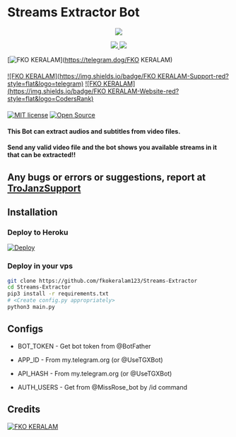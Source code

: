 # Streams Extractor Bot

<p align="center">
  <a href="https://www.python.org">
    <img src="http://ForTheBadge.com/images/badges/made-with-python.svg">

  </a>
</p>
<p align="center">
  <a href="https://github.com/fkokeralam123/Streams-Extractor/stargazers">
    <img src="https://img.shields.io/github/stars/fkokeralam123/Streams-Extractor?style=social">

  </a>
  
  <a href="https://github.com/fkokeralam123/Streams-Extractor/fork">
    <img src="https://img.shields.io/github/forks/fkokeralam123/Streams-Extractor?label=Fork&style=social">

  </a>  
</p>

[![FKO KERALAM](https://img.shields.io/badge/FKO_KERALAM_MOVIES-Channel-orange?style=for-the-badge&logo=telegram)](https://telegram.dog/FKO KERALAM)  
ㅤㅤㅤㅤㅤㅤㅤ  
[![FKO KERALAM](https://img.shields.io/badge/FKO KERALAM-Support-red?style=flat&logo=telegram)](https://telegram.dog/FKO_KERALAM)  [![FKO KERALAM](https://img.shields.io/badge/FKO KERALAM-Website-red?style=flat&logo=CodersRank)](https://fkokeralam123.me)  
ㅤㅤㅤㅤㅤㅤㅤ  
[![MIT license](https://img.shields.io/badge/License-MIT-blue?style=flat)](https://github.com/fkokeralam123/Streams-Extractor/blob/main/COPYING)  [![Open Source](https://badges.frapsoft.com/os/v2/open-source.svg?v=103)](https://github.com/fkokeralam123/Streams-Extractor)


#### This Bot can extract audios and subtitles from video files.
#### Send any valid video file and the bot shows you available streams in it that can be extracted!!

## Any bugs or errors or suggestions, report at [TroJanzSupport](https://telegram.dog/TroJanzSupport)


## Installation

### Deploy to Heroku
[![Deploy](https://www.herokucdn.com/deploy/button.svg)](https://heroku.com/deploy?template=https://github.com/fkokeralam123/Streams-Extractor)

### Deploy in your vps
```sh
git clone https://github.com/fkokeralam123/Streams-Extractor
cd Streams-Extractor
pip3 install -r requirements.txt
# <Create config.py appropriately>
python3 main.py
```

## Configs

* BOT_TOKEN  - Get bot token from @BotFather

* APP_ID        - From my.telegram.org (or @UseTGXBot)

* API_HASH      - From my.telegram.org (or @UseTGXBot)

* AUTH_USERS    - Get from @MissRose_bot by /id command

## Credits

[![FKO KERALAM](https://img.shields.io/badge/Pyrogram%20-%23F37626.svg?&style=for-the-badge&logo=telegram&logoColor=white)](https://github.com/pyrogram/pyrogram)


